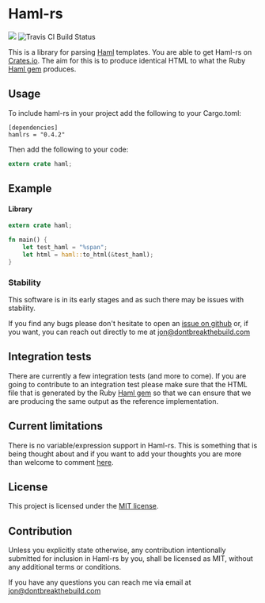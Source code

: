 # Haml-rs

[![](https://img.shields.io/crates/v/hamlrs.svg?maxAge=25920)](https://crates.io/crates/hamlrs) ![Travis CI Build Status](https://travis-ci.org/Haml-rs/haml-rs.svg?branch=master)

This is a library for parsing [Haml](http://haml.info/) templates. You are able to get Haml-rs on [Crates.io](https://crates.io/crates/hamlrs). The aim for this is to produce identical HTML to what the Ruby [Haml gem](https://rubygems.org/gems/haml) produces.

## Usage

To include haml-rs in your project add the following to your Cargo.toml:

```
[dependencies]
hamlrs = "0.4.2"
```
Then add the following to your code:

```rust
extern crate haml;
```
## Example

#### Library
```rust
extern crate haml;

fn main() {
    let test_haml = "%span";
    let html = haml::to_html(&test_haml);
}
```

### Stability

This software is in its early stages and as such there may be issues with stability.

If you find any bugs please don't hesitate to open an [issue on github](https://github.com/Haml-rs/haml-rs/issues) or, if you want, you can reach out directly to me at jon@dontbreakthebuild.com


## Integration tests

There are currently a few integration tests (and more to come). If you are going to contribute to an integration test please make sure that the HTML file that is generated by the Ruby [Haml gem](https://rubygems.org/gems/haml) so that we can ensure that we are producing the same output as the reference implementation.

## Current limitations

There is no variable/expression support in Haml-rs. This is something that is being thought about and if you want to add your thoughts you are more than welcome to comment [here](https://github.com/jhartwell/haml-rs/issues/6).

## License

This project is licensed under the [MIT license](https://github.com/jhartwell/haml-rs/blob/master/LICENSE).

## Contribution

Unless you explicitly state otherwise, any contribution intentionally submitted for inclusion in Haml-rs by you, shall be licensed as MIT, without any additional terms or conditions.


If you have any questions you can reach me via email at jon@dontbreakthebuild.com